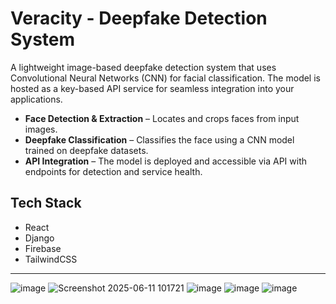 # Veracity - Deepfake Detection System

A lightweight image-based deepfake detection system that uses Convolutional Neural Networks (CNN) for facial classification. The model is hosted as a key-based API service for seamless integration into your applications.

- **Face Detection & Extraction** – Locates and crops faces from input images.
- **Deepfake Classification** – Classifies the face using a CNN model trained on deepfake datasets.
- **API Integration** – The model is deployed and accessible via API with endpoints for detection and service health.

## Tech Stack
- React
- Django
- Firebase
- TailwindCSS

---

![image](https://github.com/user-attachments/assets/a695b970-6e9b-4f58-a3de-8290b3008d87)
![Screenshot 2025-06-11 101721](https://github.com/user-attachments/assets/d6f9160e-6e1c-4ecb-89f1-482e117e6fbd)
![image](https://github.com/user-attachments/assets/f7ff5a8d-d8e1-4f41-be7e-881327777c44)
![image](https://github.com/user-attachments/assets/e2592c3b-8919-4ccb-b308-487d2948cf0b)
![image](https://github.com/user-attachments/assets/a1d882da-0237-49c4-8759-e8dfec441671)
